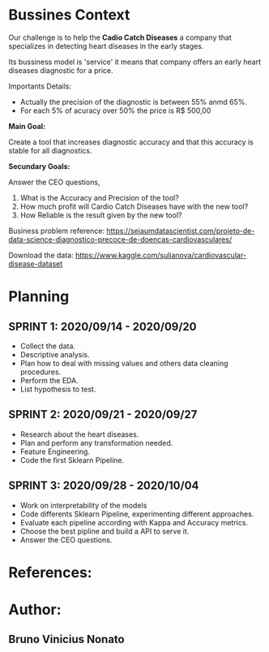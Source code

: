 # Bussines Context

Our challenge is to help the **Cadio Catch Diseases** a company that specializes in detecting heart diseases in the early stages. 

Its bussiness model is 'service' it means that company offers an early heart diseases diagnostic for a price.

Importants Details:

- Actually the precision of the diagnostic is between 55% anmd 65%.
- For each 5% of acuracy over 50% the price is R$ 500,00

**Main Goal:**

Create a tool that increases diagnostic accuracy and that this accuracy is stable for all diagnostics.

**Secundary Goals:**

Answer the CEO questions,

1. What is the Accuracy and Precision of the tool?
2. How much profit will Cardio Catch Diseases have with the new tool?
3. How Reliable is the result given by the new tool?


Business problem reference: https://sejaumdatascientist.com/projeto-de-data-science-diagnostico-precoce-de-doencas-cardiovasculares/

Download the data: https://www.kaggle.com/sulianova/cardiovascular-disease-dataset


# Planning

## SPRINT 1: 2020/09/14 - 2020/09/20

- Collect the data.
- Descriptive analysis.
- Plan how to deal with missing values and others data cleaning procedures.
- Perform the EDA.
- List hypothesis to test.

## SPRINT 2: 2020/09/21 - 2020/09/27

- Research about the heart diseases.
- Plan and perform any transformation needed.
- Feature Engineering.
- Code the first Sklearn Pipeline.

## SPRINT 3:  2020/09/28 - 2020/10/04

- Work on interpretability of the models
- Code differents Sklearn Pipeline, experimenting different approaches.
- Evaluate each pipeline according with Kappa and Accuracy metrics.
- Choose the best pipline and build a API to serve it.
- Answer the CEO questions.

# References:


# Author:
## Bruno Vinicius Nonato
